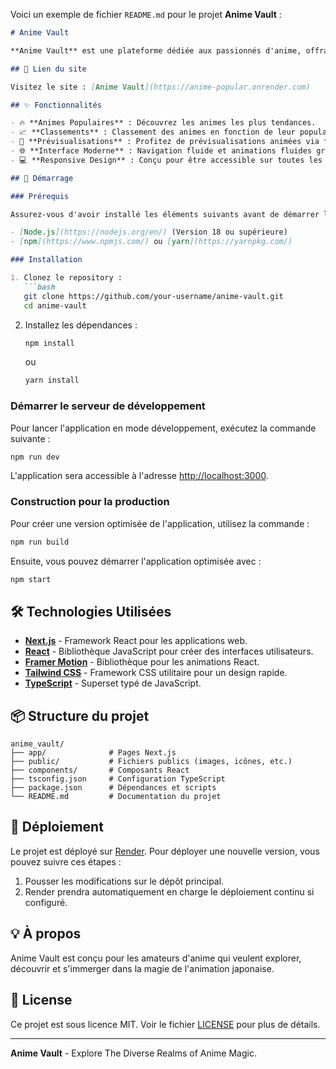 Voici un exemple de fichier `README.md` pour le projet **Anime Vault** :

```markdown
# Anime Vault

**Anime Vault** est une plateforme dédiée aux passionnés d'anime, offrant un accès facile aux animes les plus populaires du moment. Plongez dans les divers royaumes magiques de l'animation japonaise grâce à une interface fluide et une expérience utilisateur engageante.

## 🔗 Lien du site

Visitez le site : [Anime Vault](https://anime-popular.onrender.com)

## ✨ Fonctionnalités

- 🔥 **Animes Populaires** : Découvrez les animes les plus tendances.
- 📈 **Classements** : Classement des animes en fonction de leur popularité.
- 🎥 **Prévisualisations** : Profitez de prévisualisations animées via framer-motion.
- 🌐 **Interface Moderne** : Navigation fluide et animations fluides grâce à `framer-motion` et `react-intersection-observer`.
- 💻 **Responsive Design** : Conçu pour être accessible sur toutes les plateformes.

## 🚀 Démarrage

### Prérequis

Assurez-vous d'avoir installé les éléments suivants avant de démarrer le projet :

- [Node.js](https://nodejs.org/en/) (Version 18 ou supérieure)
- [npm](https://www.npmjs.com/) ou [yarn](https://yarnpkg.com/)

### Installation

1. Clonez le repository :
   ```bash
   git clone https://github.com/your-username/anime-vault.git
   cd anime-vault
   ```

2. Installez les dépendances :
   ```bash
   npm install
   ```
   ou
   ```bash
   yarn install
   ```

### Démarrer le serveur de développement

Pour lancer l'application en mode développement, exécutez la commande suivante :

```bash
npm run dev
```

L'application sera accessible à l'adresse [http://localhost:3000](http://localhost:3000).

### Construction pour la production

Pour créer une version optimisée de l'application, utilisez la commande :

```bash
npm run build
```

Ensuite, vous pouvez démarrer l'application optimisée avec :

```bash
npm start
```

## 🛠️ Technologies Utilisées

- **[Next.js](https://nextjs.org/)** - Framework React pour les applications web.
- **[React](https://reactjs.org/)** - Bibliothèque JavaScript pour créer des interfaces utilisateurs.
- **[Framer Motion](https://www.framer.com/motion/)** - Bibliothèque pour les animations React.
- **[Tailwind CSS](https://tailwindcss.com/)** - Framework CSS utilitaire pour un design rapide.
- **[TypeScript](https://www.typescriptlang.org/)** - Superset typé de JavaScript.

## 📦 Structure du projet

```
anime_vault/
├── app/              # Pages Next.js
├── public/           # Fichiers publics (images, icônes, etc.)
├── components/       # Composants React
├── tsconfig.json     # Configuration TypeScript
├── package.json      # Dépendances et scripts
└── README.md         # Documentation du projet
```

## 🚧 Déploiement

Le projet est déployé sur [Render](https://render.com/). Pour déployer une nouvelle version, vous pouvez suivre ces étapes :

1. Pousser les modifications sur le dépôt principal.
2. Render prendra automatiquement en charge le déploiement continu si configuré.

## 💡 À propos

Anime Vault est conçu pour les amateurs d'anime qui veulent explorer, découvrir et s'immerger dans la magie de l'animation japonaise.

## 📄 License

Ce projet est sous licence MIT. Voir le fichier [LICENSE](LICENSE) pour plus de détails.

---

**Anime Vault** - Explore The Diverse Realms of Anime Magic.
